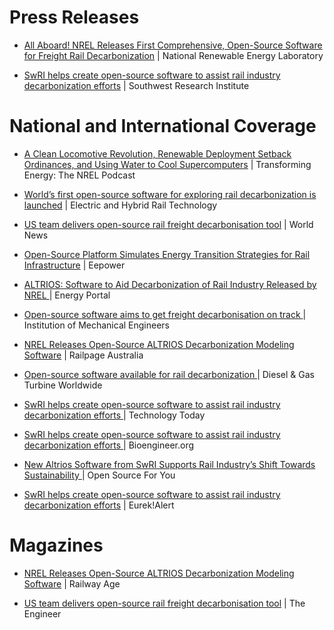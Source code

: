 # Press Releases

* [All Aboard! NREL Releases First Comprehensive, Open-Source Software for Freight Rail Decarbonization](https://www.nrel.gov/news/program/2023/nrel-altrios-release.html) | National Renewable Energy Laboratory

* [SwRI helps create open-source software to assist rail industry decarbonization efforts](https://www.swri.org/press-release/swri-helps-create-open-source-software-assist-rail-industry-decarbonization-efforts) | Southwest Research Institute

# National and International Coverage

* [A Clean Locomotive Revolution, Renewable Deployment Setback Ordinances, and Using Water to Cool Supercomputers](https://transformingenergy.buzzsprout.com/2202535/13443820-a-clean-locomotive-revolution-renewable-deployment-setback-ordinances-and-using-water-to-cool-supercomputers) | Transforming Energy: The NREL Podcast

* [World’s first open-source software for exploring rail decarbonization is launched](https://www.electricandhybridrail.com/content/news/world-s-first-open-source-software-for-exploring-rail-decarbonization-is-launched) | Electric and Hybrid Rail Technology

* [US team delivers open-source rail freight decarbonisation tool](https://article.wn.com/view/2023/08/08/US_team_delivers_opensource_rail_freight_decarbonisation_too/) | World News

* [Open-Source Platform Simulates Energy Transition Strategies for Rail Infrastructure](https://eepower.com/news/open-source-platform-simulates-energy-transition-strategies-for-rail-infrastructure/#) | Eepower

* [ALTRIOS: Software to Aid Decarbonization of Rail Industry Released by NREL ](https://www.energyportal.eu/news/nrel-releases-open-source-altrios-decarbonization-modeling-software/140635/) | Energy Portal

* [Open-source software aims to get freight decarbonisation on track ](https://www.imeche.org/news/news-article/open-source-software-aims-to-get-freight-decarbonisation-on-track) | Institution of Mechanical Engineers

* [NREL Releases Open-Source ALTRIOS Decarbonization Modeling Software](http://www.railpage.com.au/news/s/nrel-releases-opensource-altrios-decarbonization-modeling-software) | Railpage Australia

* [Open-source software available for rail decarbonization ](https://www.dieselgasturbine.com/news/open-source-software-available-for-rail-decarbonization/8030789.article) | Diesel & Gas Turbine Worldwide 

* [SwRI helps create open-source software to assist rail industry decarbonization efforts ](https://www.swri.org/press-release/swri-helps-create-open-source-software-assist-rail-industry-decarbonization-efforts) | Technology Today

* [SwRI helps create open-source software to assist rail industry decarbonization efforts ](https://bioengineer.org/swri-helps-create-open-source-software-to-assist-rail-industry-decarbonization-efforts/) | Bioengineer.org

* [New Altrios Software from SwRI Supports Rail Industry’s Shift Towards Sustainability ](https://www.opensourceforu.com/2023/08/new-altrios-software-from-swri-supports-rail-industrys-shift-towards-sustainability/) | Open Source For You

* [SwRI helps create open-source software to assist rail industry decarbonization efforts](https://www.eurekalert.org/news-releases/997815) | Eurek!Alert

# Magazines

* [NREL Releases Open-Source ALTRIOS Decarbonization Modeling Software](https://www.railwayage.com/mechanical/locomotives/nrel-releases-open-source-altrios-decarbonization-modeling-software/) | Railway Age

* [US team delivers open-source rail freight decarbonisation tool](https://www.theengineer.co.uk/content/news/us-team-delivers-open-source-rail-freight-decarbonisation-tool) | The Engineer